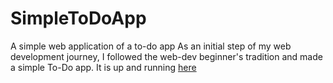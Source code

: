 # SimpleToDoApp
A simple web application of a to-do app
As an initial step of my web development journey, I followed the web-dev beginner's tradition and made a simple To-Do app.
It is up and running <a href="https://kaanserin.github.io/SimpleToDoApp/">here</a>
